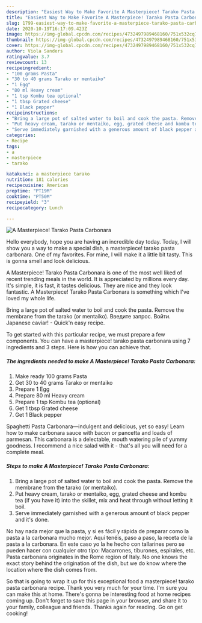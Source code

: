 ```yaml
---
description: "Easiest Way to Make Favorite A Masterpiece! Tarako Pasta Carbonara"
title: "Easiest Way to Make Favorite A Masterpiece! Tarako Pasta Carbonara"
slug: 1799-easiest-way-to-make-favorite-a-masterpiece-tarako-pasta-carbonara
date: 2020-10-19T16:17:09.423Z
image: https://img-global.cpcdn.com/recipes/4732497989468160/751x532cq70/a-masterpiece-tarako-pasta-carbonara-recipe-main-photo.jpg
thumbnail: https://img-global.cpcdn.com/recipes/4732497989468160/751x532cq70/a-masterpiece-tarako-pasta-carbonara-recipe-main-photo.jpg
cover: https://img-global.cpcdn.com/recipes/4732497989468160/751x532cq70/a-masterpiece-tarako-pasta-carbonara-recipe-main-photo.jpg
author: Viola Sanders
ratingvalue: 3.7
reviewcount: 13
recipeingredient:
- "100 grams Pasta"
- "30 to 40 grams Tarako or mentaiko"
- "1 Egg"
- "80 ml Heavy cream"
- "1 tsp Kombu tea optional"
- "1 tbsp Grated cheese"
- "1 Black pepper"
recipeinstructions:
- "Bring a large pot of salted water to boil and cook the pasta. Remove the membrane from the tarako (or mentaiko)."
- "Put heavy cream, tarako or mentaiko, egg, grated cheese and kombu tea (if you have it) into the skillet, mix and heat through without letting it boil."
- "Serve immediately garnished with a generous amount of black pepper and it&#39;s done."
categories:
- Recipe
tags:
- a
- masterpiece
- tarako

katakunci: a masterpiece tarako 
nutrition: 181 calories
recipecuisine: American
preptime: "PT19M"
cooktime: "PT50M"
recipeyield: "3"
recipecategory: Lunch

---
```



![A Masterpiece! Tarako Pasta Carbonara](https://img-global.cpcdn.com/recipes/4732497989468160/751x532cq70/a-masterpiece-tarako-pasta-carbonara-recipe-main-photo.jpg)

Hello everybody, hope you are having an incredible day today. Today, I will show you a way to make a special dish, a masterpiece! tarako pasta carbonara. One of my favorites. For mine, I will make it a little bit tasty. This is gonna smell and look delicious.

A Masterpiece! Tarako Pasta Carbonara is one of the most well liked of recent trending meals in the world. It is appreciated by millions every day. It's simple, it is fast, it tastes delicious. They are nice and they look fantastic. A Masterpiece! Tarako Pasta Carbonara is something which I've loved my whole life.

Bring a large pot of salted water to boil and cook the pasta. Remove the membrane from the tarako (or mentaiko). Введите запрос. Войти. Japanese caviar! - Quick&#39;n easy recipe.


To get started with this particular recipe, we must prepare a few components. You can have a masterpiece! tarako pasta carbonara using 7 ingredients and 3 steps. Here is how you can achieve that.

<!--inarticleads1-->

##### The ingredients needed to make A Masterpiece! Tarako Pasta Carbonara:

1. Make ready 100 grams Pasta
1. Get 30 to 40 grams Tarako or mentaiko
1. Prepare 1 Egg
1. Prepare 80 ml Heavy cream
1. Prepare 1 tsp Kombu tea (optional)
1. Get 1 tbsp Grated cheese
1. Get 1 Black pepper


Spaghetti Pasta Carbonara—indulgent and delicious, yet so easy! Learn how to make carbonara sauce with bacon or pancetta and loads of parmesan. This carbonara is a delectable, mouth watering pile of yummy goodness. I recommend a nice salad with it - that&#39;s all you will need for a complete meal. 

<!--inarticleads2-->

##### Steps to make A Masterpiece! Tarako Pasta Carbonara:

1. Bring a large pot of salted water to boil and cook the pasta. Remove the membrane from the tarako (or mentaiko).
1. Put heavy cream, tarako or mentaiko, egg, grated cheese and kombu tea (if you have it) into the skillet, mix and heat through without letting it boil.
1. Serve immediately garnished with a generous amount of black pepper and it&#39;s done.


No hay nada mejor que la pasta, y si es fácil y rápida de preparar como la pasta a la carbonara mucho mejor. Aquí tenéis, paso a paso, la receta de la pasta a la carbonara. En este caso yo la he hecho con tallarines pero se pueden hacer con cualquier otro tipo: Macarrones, tiburones, espirales, etc. Pasta carbonara originates in the Rome region of Italy. No one knows the exact story behind the origination of the dish, but we do know where the location where the dish comes from. 

So that is going to wrap it up for this exceptional food a masterpiece! tarako pasta carbonara recipe. Thank you very much for your time. I'm sure you can make this at home. There's gonna be interesting food at home recipes coming up. Don't forget to save this page in your browser, and share it to your family, colleague and friends. Thanks again for reading. Go on get cooking!
